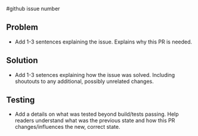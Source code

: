 #github issue number

## Problem

- Add 1-3 sentences explaining the issue. Explains why this PR is needed.

## Solution

- Add 1-3 setences explaining how the issue was solved. Including shoutouts to any additional, possibly unrelated changes.

## Testing

- Add a details on what was tested beyond build/tests passing. Help readers understand what was the previous state and how this PR changes/influences the new, correct state.
